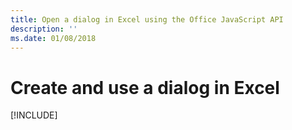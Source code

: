 ```yaml
---
title: Open a dialog in Excel using the Office JavaScript API
description: ''
ms.date: 01/08/2018 
---
```


# Create and use a dialog in Excel

[!INCLUDE[](../includes/excel-tutorial-open-dialog.md)]